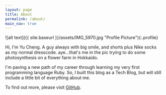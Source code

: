 ```yaml
---
layout: page
title: About
permalink: /about/
main_nav: true
---
```


![alt text]({{ site.baseurl }}/assets/IMG_5970.jpg "Profile Picture"){:.profile}

Hi, I'm Yu Cheng. A guy always with big smile, and shorts plus Nike socks as my normal dresscode. aye...that's me in the pic trying to do some photosynthesis on a flower farm in Hokkaido. 

I'm paving a new path of my career through learning my very first programming language Ruby. So, I built this blog as a Tech Blog, but will still include a little bit of everything about me. 

To find out more, please visit [GitHub](https://github.com/yucchang).


[centrarium]: https://github.com/bencentra/centrarium
[bencentra]: http://bencentra.com
[jekyll]: https://github.com/jekyll/jekyll
